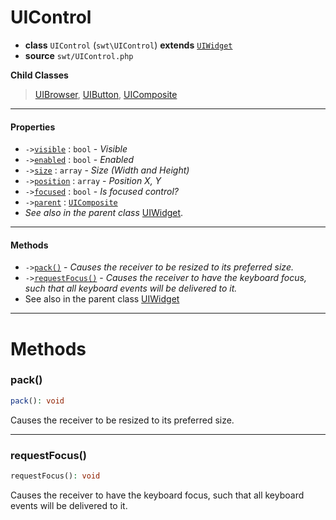 # UIControl

- **class** `UIControl` (`swt\UIControl`) **extends** [`UIWidget`](https://github.com/jphp-compiler/jphp-swt-ext/blob/master/jphp-swt-ext/api-docs/classes/swt/UIWidget.md)
- **source** `swt/UIControl.php`

**Child Classes**

> [UIBrowser](https://github.com/jphp-compiler/jphp-swt-ext/blob/master/jphp-swt-ext/api-docs/classes/swt/UIBrowser.md), [UIButton](https://github.com/jphp-compiler/jphp-swt-ext/blob/master/jphp-swt-ext/api-docs/classes/swt/UIButton.md), [UIComposite](https://github.com/jphp-compiler/jphp-swt-ext/blob/master/jphp-swt-ext/api-docs/classes/swt/UIComposite.md)

---

#### Properties

- `->`[`visible`](#prop-visible) : `bool` - _Visible_
- `->`[`enabled`](#prop-enabled) : `bool` - _Enabled_
- `->`[`size`](#prop-size) : `array` - _Size (Width and Height)_
- `->`[`position`](#prop-position) : `array` - _Position X, Y_
- `->`[`focused`](#prop-focused) : `bool` - _Is focused control?_
- `->`[`parent`](#prop-parent) : [`UIComposite`](https://github.com/jphp-compiler/jphp-swt-ext/blob/master/jphp-swt-ext/api-docs/classes/swt/UIComposite.md)
- *See also in the parent class* [UIWidget](https://github.com/jphp-compiler/jphp-swt-ext/blob/master/jphp-swt-ext/api-docs/classes/swt/UIWidget.md).

---

#### Methods

- `->`[`pack()`](#method-pack) - _Causes the receiver to be resized to its preferred size._
- `->`[`requestFocus()`](#method-requestfocus) - _Causes the receiver to have the keyboard focus, such that all keyboard events will be delivered to it._
- See also in the parent class [UIWidget](https://github.com/jphp-compiler/jphp-swt-ext/blob/master/jphp-swt-ext/api-docs/classes/swt/UIWidget.md)

---
# Methods

<a name="method-pack"></a>

### pack()
```php
pack(): void
```
Causes the receiver to be resized to its preferred size.

---

<a name="method-requestfocus"></a>

### requestFocus()
```php
requestFocus(): void
```
Causes the receiver to have the keyboard focus, such that all keyboard events will be delivered to it.